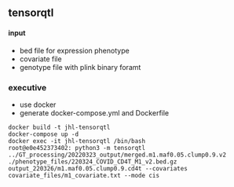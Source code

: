 ## tensorqtl
#### input
* bed file for expression phenotype
* covariate file
* genotype file with plink binary foramt

### executive
* use docker 
* generate docker-compose.yml and Dockerfile
~~~bashscript
docker build -t jhl-tensorqtl
docker-compose up -d
docker exec -it jhl-tensorqtl /bin/bash
root@e0e452373402: python3 -m tensorqtl ../GT_processing/20220323_output/merged.m1.maf0.05.clump0.9.v2 ./phenotype_files/220324_COVID_CD4T_M1_v2.bed.gz output_220326/m1.maf0.05.clump0.9.cd4t --covariates covariate_files/m1_covariate.txt --mode cis
~~~

